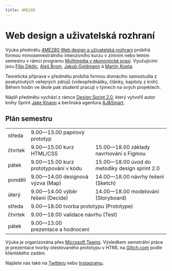 ```yaml
---
title: 4ME280
---
```

# Web design a uživatelská rozhraní

Výuka předmětu [4ME280 Web design a uživatelská rozhraní](https://insis.vse.cz/katalog/syllabus.pl?predmet=156489) probíhá formou mimosemestrálního intenzivního kurzu v zimním nebo letním semestru 
v rámci programu [Multimedia v ekonomické praxi](https://kme.vse.cz/studium/bakalarske-studium/obor-multimedia-v-ekonomicke-praxi/).
Vyučujícími jsou [Filip Dědic](https://www.linkedin.com/in/filipdedic/), 
[Aleš Brom](https://www.linkedin.com/in/ales-brom-8077527/), [Jakub Goldmann](https://www.linkedin.com/in/jakubgoldmann) 
a [Martin Kopta](https://www.linkedin.com/in/kopta).

Teoretická příprava v předmětu probíhá formou domácího samostudia z poskytnutých 
veřejných zdrojů (videopřednášky, články, kapitoly z knih). Během hodin ve škole 
pak studenti pracují v týmech na svých projektech.

Náplň předmětu vychází z rámce [Design Sprint 2.0](https://www.sessionlab.com/templates/design-sprint-2-0/), který vytvořil autor knihy Sprint [Jake Knapp](https://jakeknapp.com/) a berlínská agentura [AJ&Smart](https://ajsmart.com).

## Plán semestru

<table>
  <tbody>
    <tr>
      <td> středa  </td>
      <td> 9.00—13.00 papírový prototyp </td>
      <td> </td>
    </tr>
    <tr>
      <td> čtvrtek </td>
      <td> 9.00—15.00 kurz HTML/CSS </td>
      <td> 15.00—18.00 základy navrhování s Figmou </td>
    </tr>
    <tr>
      <td> pátek </td>
      <td> 9.00—15.00 kurz prototypování v kódu </td>
      <td> 15.00—18.00 úvod do metodiky design sprint 2.0 </td>
    </tr>
    <tr>
      <td> pondělí </td>
      <td> 9.00—14.00 designová výzva (Map) </td>
      <td> 14.00—18.00 návrhy řešení (Sketch) </td>
    </tr>
    <tr>
      <td> úterý </td>
      <td> 9.00—14.00 výběr řešení (Decide) </td>
      <td> 14.00—18.00 modelování (Storyboard) </td>
    </tr>
    <tr>
      <td> středa </td>
      <td colspan="2"> 9.00—18.00 tvorba prototypu (Prototype) </td>
    </tr>
    <tr>
      <td> čtvrtek </td>
      <td colspan="2"> 9.00—18.00 validace návrhu (Test) </td>
    </tr>
    <tr>
      <td> pátek </td>
      <td> 9.00—13.00 prezentace a hodnocení </td>
      <td> </td>
    </tr>
  </tbody>
</table>

Výuka je organizována přes [Microsoft Teams](https://teams.microsoft.com/l/team/19%3a562d24c4bc2c4311a8343ec55cb3b752%40thread.tacv2/conversations?groupId=fb044ea7-c288-48bc-8c9b-c4b7f16d1380&tenantId=2b51a4b3-443f-4406-8ca4-19056a79a444). Výsledkem semetrální práce je prezentace tvorby otestovaného prototypu v HTML na [Glitch.com](https://glitch.com/@4me280) podle klientského zadání.

Najdete nás také na [Twitteru](https://twitter.com/4me280) nebo [Instagramu](https://instagram.com/4me280).
